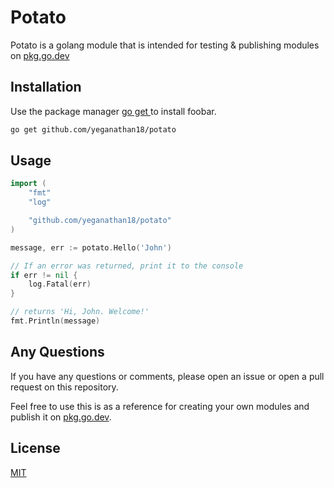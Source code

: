 # Potato

Potato is a golang module that is intended for testing & publishing modules on [pkg.go.dev](https://pkg.go.dev/) 

## Installation

Use the package manager [go get ](https://pkg.go.dev/cmd/go) to install foobar.

```bash
go get github.com/yeganathan18/potato
```

## Usage

```go
import (
	"fmt"
	"log"

	"github.com/yeganathan18/potato"
)

message, err := potato.Hello('John')

// If an error was returned, print it to the console
if err != nil {
    log.Fatal(err)
}

// returns 'Hi, John. Welcome!'
fmt.Println(message)
```

## Any Questions
If you have any questions or comments, please open an issue or open a pull request on this repository.

Feel free to use this is as a reference for creating your own modules and publish it on [pkg.go.dev](https://pkg.go.dev/).

## License
[MIT](LICENSE)